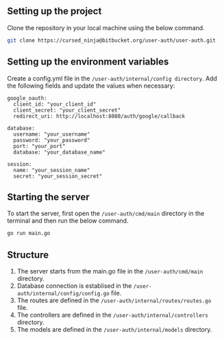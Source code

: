 ## Setting up the project

Clone the repository in your local machine using the below command.

```bash
git clone https://cursed_ninja@bitbucket.org/user-auth/user-auth.git
```

## Setting up the environment variables

Create a config.yml file in the `/user-auth/internal/config directory`. Add the following fields and update the values when necessary:

```
google_oauth:
  client_id: "your_client_id"
  client_secret: "your_client_secret"
  redirect_uri: http://localhost:8080/auth/google/callback

database:
  username: "your_username"
  password: "your_password"
  port: "your_port"
  database: "your_database_name"

session:
  name: "your_session_name"
  secret: "your_session_secret"

```

## Starting the server

To start the server, first open the `/user-auth/cmd/main` directory in the terminal and then run the below command.

```bash
go run main.go
```

## Structure

1. The server starts from the main.go file in the `/user-auth/cmd/main` directory.
2. Database connection is establised in the `/user-auth/internal/config/config.go` file.
3. The routes are defined in the `/user-auth/internal/routes/routes.go` file.
4. The controllers are defined in the `/user-auth/internal/controllers` directory.
5. The models are defined in the `/user-auth/internal/models` directory.